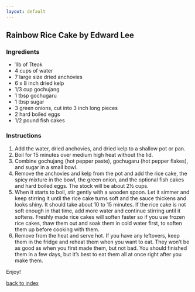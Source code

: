 ```yaml
---
layout: default
---
```


<!---
This is a comment. Note the triple dash to start, but double to end
-->

## Rainbow Rice Cake by Edward Lee

<!---
Put your name or github username somewhere
-->

### Ingredients
- 1lb of Tteok
- 4 cups of water
- 7 large size dried anchovies
- 6 x 8 inch dried kelp
- 1/3 cup gochujang
- 1 tbsp gochugaru
- 1 tbsp sugar
- 3 green onions, cut into 3 inch long pieces
- 2 hard boiled eggs
- 1/2 pound fish cakes

### Instructions
1. Add the water, dried anchovies, and dried kelp to a shallow pot or pan.
2. Boil for 15 minutes over medium high heat without the lid.
3. Combine gochujang (hot pepper paste), gochugaru (hot pepper flakes), and sugar in a small bowl.
4. Remove the anchovies and kelp from the pot and add the rice cake, the spicy mixture in the bowl, the green onion, and the optional fish cakes and hard boiled eggs. The stock will be about 2½ cups.
5. When it starts to boil, stir gently with a wooden spoon. Let it simmer and keep stirring it until the rice cake turns soft and the sauce thickens and looks shiny. It should take about 10 to 15 minutes. If the rice cake is not soft enough in that time, add more water and continue stirring until it softens. Freshly made rice cakes will soften faster so if you use frozen rice cakes, thaw them out and soak them in cold water first, to soften them up before cooking with them.
6. Remove from the heat and serve hot. If you have any leftovers, keep them in the fridge and reheat them when you want to eat. They won’t be as good as when you first made them, but not bad. You should finished them in a few days, but it’s best to eat them all at once right after you make them.

Enjoy!

<!--
Keep this link to return to the index
-->
[back to index](../)